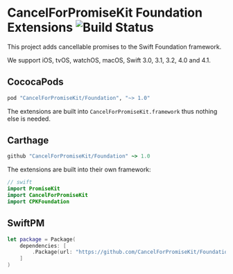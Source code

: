 # CancelForPromiseKit Foundation Extensions ![Build Status]

This project adds cancellable promises to the Swift Foundation framework.

We support iOS, tvOS, watchOS, macOS, Swift 3.0, 3.1, 3.2, 4.0 and 4.1.

## CococaPods

```ruby
pod "CancelForPromiseKit/Foundation", "~> 1.0"
```

The extensions are built into `CancelForPromiseKit.framework` thus nothing else is needed.

## Carthage

```ruby
github "CancelForPromiseKit/Foundation" ~> 1.0
```

The extensions are built into their own framework:

```swift
// swift
import PromiseKit
import CancelForPromiseKit
import CPKFoundation
```

## SwiftPM

```swift
let package = Package(
    dependencies: [
        .Package(url: "https://github.com/CancelForPromiseKit/Foundation.git", majorVersion: 1)
    ]
)
```

[Build Status]: https://travis-ci.org/CancelForPromiseKit/Foundation.svg?branch=master
